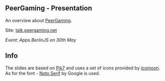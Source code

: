 ## PeerGaming - Presentation

An overview about [PeerGaming](https://github.com/PeerGaming/peergaming).

Site: [talk.peergaming.net](http://talk.peergaming.net)

_Event: Apps.BerlinJS on 30th May_


## Info

The slides are based on [Pik7](https://github.com/SirPepe/Pik7) and uses a set of icons provided
by [icomoon](http://icomoon.io/). As for the font - [Noto Serif](https://www.google.com/fonts/specimen/Noto+Serif) by Google is used.

